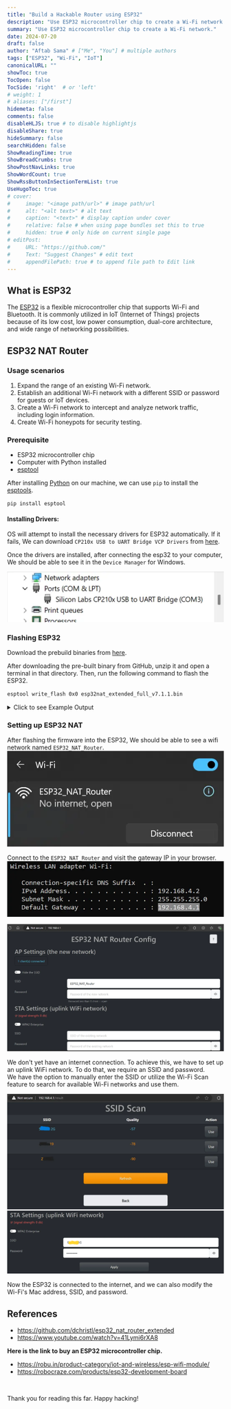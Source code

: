 ```yaml
---
title: "Build a Hackable Router using ESP32"
description: "Use ESP32 microcontroller chip to create a Wi-Fi network."
summary: "Use ESP32 microcontroller chip to create a Wi-Fi network."
date: 2024-07-20
draft: false
author: "Aftab Sama" # ["Me", "You"] # multiple authors
tags: ["ESP32", "Wi-Fi", "IoT"]
canonicalURL: ""
showToc: true
TocOpen: false
TocSide: 'right'  # or 'left'
# weight: 1
# aliases: ["/first"]
hidemeta: false
comments: false
disableHLJS: true # to disable highlightjs
disableShare: true
hideSummary: false
searchHidden: false
ShowReadingTime: true
ShowBreadCrumbs: true
ShowPostNavLinks: true
ShowWordCount: true
ShowRssButtonInSectionTermList: true
UseHugoToc: true
# cover:
#     image: "<image path/url>" # image path/url
#     alt: "<alt text>" # alt text
#     caption: "<text>" # display caption under cover
#     relative: false # when using page bundles set this to true
#     hidden: true # only hide on current single page
# editPost:
#     URL: "https://github.com/"
#     Text: "Suggest Changes" # edit text
#     appendFilePath: true # to append file path to Edit link
---
```


## What is ESP32

The [ESP32](https://www.espressif.com/en/products/socs/esp32) is a flexible microcontroller chip that supports Wi-Fi and Bluetooth. It is commonly utilized in IoT (Internet of Things) projects because of its low cost, low power consumption, dual-core architecture, and wide range of networking possibilities.

## ESP32 NAT Router

### Usage scenarios

1. Expand the range of an existing Wi-Fi network.
2. Establish an additional Wi-Fi network with a different SSID or password for guests or IoT devices.
3. Create a Wi-Fi network to intercept and analyze network traffic, including login information.
4. Create Wi-Fi honeypots for security testing.

### Prerequisite

- ESP32 microcontroller chip
- Computer with Python installed
- [esptool](https://github.com/espressif/esptool)

After installing [Python](https://www.python.org/downloads/) on our machine, we can use `pip` to install the [esptools](https://docs.espressif.com/projects/esptool/en/latest/esp32/).

```
pip install esptool
```

#### Installing Drivers:

OS will attempt to install the necessary drivers for ESP32 automatically. If it fails, We can download `CP210x USB to UART Bridge VCP Drivers` from [here](https://www.silabs.com/developers/usb-to-uart-bridge-vcp-drivers?tab=downloads).

Once the drivers are installed, after connecting the esp32 to your computer, We should be able to see it in the `Device Manager` for Windows.

![ESP32 COM Port](image/image-1.webp#center)

### Flashing ESP32

Download the prebuild binaries from [here](https://github.com/dchristl/esp32_nat_router_extended/releases/tag/v7.1.1).

After downloading the pre-built binary from GitHub, unzip it and open a terminal in that directory. Then, run the following command to flash the ESP32.

```bash
esptool write_flash 0x0 esp32nat_extended_full_v7.1.1.bin
```

<details><summary markdown="span">Click to see Example Output</summary>

```cmd
┌──PS(Jack@Sparrow)-[~\Downloads\esp32nat_extended_full_v7.1.1]
└─$ esptool write_flash 0x0 esp32nat_extended_full_v7.1.1.bin
esptool.py v4.7.0
Found 1 serial ports
Serial port COM3
Connecting.....
Detecting chip type... Unsupported detection protocol, switching and trying again...
Connecting.....
Detecting chip type... ESP32
Chip is ESP32-D0WD-V3 (revision v3.1)
Features: WiFi, BT, Dual Core, 240MHz, VRef calibration in efuse, Coding Scheme None
Crystal is 40MHz
MAC: cc:7b:5c:34:b6:08
Uploading stub...
Running stub...
Stub running...
Configuring flash size...
Flash will be erased from 0x00000000 to 0x00158fff...
Compressed 1413056 bytes to 788258...
Wrote 1413056 bytes (788258 compressed) at 0x00000000 in 72.8 seconds (effective 155.2 kbit/s)...
Hash of data verified.

Leaving...
Hard resetting via RTS pin...
```
</details>


### Setting up ESP32 NAT

After flashing the firmware into the ESP32, We should be able to see a wifi network named `ESP32_NAT_Router`.
![ESP32 Wi-Fi](image/image-2.webp#center)

Connect to the `ESP32_NAT_Router` and visit the gateway IP in your browser.
![ESP32 Wi-Fi Gateway](image/image-3.webp#center)

![ESP32 Nat Router Config Page](image/image-4.webp#center)

We don't yet have an internet connection. To achieve this, we have to set up an uplink WiFi network.
To do that, we require an SSID and password. \
We have the option to manually enter the SSID or utilize the Wi-Fi Scan feature to search for available Wi-Fi networks and use them.

![SSID Scan](image/image-5.webp#center)
![uplink Wi-Fi Settings](image/image-6.webp#center)

Now the ESP32 is connected to the internet, and we can also modify the Wi-Fi's Mac address, SSID, and password.


## References

- https://github.com/dchristl/esp32_nat_router_extended
- https://www.youtube.com/watch?v=41Lymi6rXA8

**Here is the link to buy an ESP32 microcontroller chip.**
- https://robu.in/product-category/iot-and-wireless/esp-wifi-module/
- https://robocraze.com/products/esp32-development-board

<br>

Thank you for reading this far. Happy hacking!
